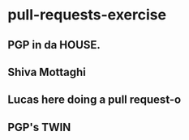 # pull-requests-exercise

## PGP in da HOUSE.
## Shiva Mottaghi
## Lucas here doing a pull request-o
## PGP's TWIN